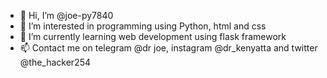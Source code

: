 - 👋 Hi, I’m @joe-py7840
- 👀 I’m interested in programming using Python, html and css
- 🌱 I’m currently learning web development using flask framework
- 📫 Contact me on telegram @dr joe, instagram @dr_kenyatta and twitter @the_hacker254

<!---
joe-py7840/joe-py7840 is a ✨ special ✨ repository because its `README.md` (this file) appears on your GitHub profile.
You can click the Preview link to take a look at your changes.
--->

